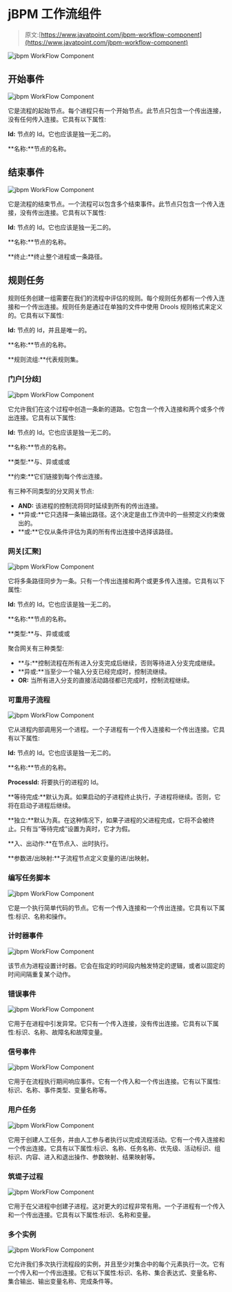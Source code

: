 # jBPM 工作流组件

> 原文:[https://www.javatpoint.com/jbpm-workflow-component](https://www.javatpoint.com/jbpm-workflow-component)

![jbpm WorkFlow Component](../Images/2f9ce118e4d3615b34dfe98a137afd69.png)

## 开始事件

![jbpm WorkFlow Component](../Images/82735e4484a52d29fd9acdec34901d3b.png)

它是流程的起始节点。每个进程只有一个开始节点。此节点只包含一个传出连接，没有任何传入连接。它具有以下属性:

**Id:** 节点的 Id。它也应该是独一无二的。

**名称:**节点的名称。

## 结束事件

![jbpm WorkFlow Component](../Images/c9390f88e1ae4594c4b8d2513a6cbb81.png)

它是流程的结束节点。一个流程可以包含多个结束事件。此节点只包含一个传入连接，没有传出连接。它具有以下属性:

**Id:** 节点的 Id。它也应该是独一无二的。

**名称:**节点的名称。

**终止:**终止整个进程或一条路径。

## 规则任务

规则任务创建一组需要在我们的流程中评估的规则。每个规则任务都有一个传入连接和一个传出连接。规则任务是通过在单独的文件中使用 Drools 规则格式来定义的。它具有以下属性:

**Id:** 节点的 Id，并且是唯一的。

**名称:**节点的名称。

**规则流组:**代表规则集。

### 门户[分歧]

![jbpm WorkFlow Component](../Images/3857ba1e09aacafde87029578453d371.png)

它允许我们在这个过程中创造一条新的道路。它包含一个传入连接和两个或多个传出连接。它具有以下属性:

**Id:** 节点的 Id。它也应该是独一无二的。

**名称:**节点的名称。

**类型:**与、异或或或

**约束:**它们链接到每个传出连接。

有三种不同类型的分叉网关节点:

*   **AND:** 该进程的控制流将同时延续到所有的传出连接。
*   **异或:**它只选择一条输出路径。这个决定是由工作流中的一些预定义约束做出的。
*   **或:**它仅从条件评估为真的所有传出连接中选择该路径。

### 网关[汇聚]

![jbpm WorkFlow Component](../Images/5fad1f9eaf680c44394a9fdfcf1eefba.png)

它将多条路径同步为一条。只有一个传出连接和两个或更多传入连接。它具有以下属性:

**Id:** 节点的 Id。它也应该是独一无二的。

**名称:**节点的名称。

**类型:**与、异或或或

聚合网关有三种类型:

*   **与:**控制流程在所有进入分支完成后继续，否则等待进入分支完成继续。
*   **异或:**当至少一个输入分支已经完成时，控制流继续。
*   **OR:** 当所有进入分支的直接活动路径都已完成时，控制流程继续。

### 可重用子流程

![jbpm WorkFlow Component](../Images/0d57fb02bfff945037cec3df5d9a54b6.png)

它从进程内部调用另一个进程。一个子进程有一个传入连接和一个传出连接。它具有以下属性:

**Id:** 节点的 Id。它也应该是独一无二的。

**名称:**节点的名称。

**ProcessId:** 将要执行的进程的 Id。

**等待完成:**默认为真。如果启动的子进程终止执行，子进程将继续。否则，它将在启动子进程后继续。

**独立:**默认为真。在这种情况下，如果子进程的父进程完成，它将不会被终止。只有当“等待完成”设置为真时，它才为假。

**入、出动作:**在节点入、出时执行。

**参数进/出映射:**子流程节点定义变量的进/出映射。

### 编写任务脚本

![jbpm WorkFlow Component](../Images/779325f9c993bb6872be281eb7de5ca2.png)

它是一个执行简单代码的节点。它有一个传入连接和一个传出连接。它具有以下属性:标识、名称和操作。

### 计时器事件

![jbpm WorkFlow Component](../Images/68012d7689d05a603ab72acd6ef403c4.png)

该节点为进程设置计时器。它会在指定的时间段内触发特定的逻辑，或者以固定的时间间隔重复某个动作。

### 错误事件

![jbpm WorkFlow Component](../Images/7ce5ff614134a3212a47965a28166948.png)

它用于在进程中引发异常。它只有一个传入连接，没有传出连接。它具有以下属性:标识、名称、故障名和故障变量。

### 信号事件

![jbpm WorkFlow Component](../Images/99e9c0af13773a0bf56c59e1f2ccd7a9.png)

它用于在流程执行期间响应事件。它有一个传入和一个传出连接。它有以下属性:标识、名称、事件类型、变量名称等。

### 用户任务

![jbpm WorkFlow Component](../Images/6552c70840d07b9b676a133dcc772bd9.png)

它用于创建人工任务，并由人工参与者执行以完成流程活动。它有一个传入连接和一个传出连接。它具有以下属性:标识、名称、任务名称、优先级、活动标识、组标识、内容、进入和退出操作、参数映射、结果映射等。

### 筑堤子过程

![jbpm WorkFlow Component](../Images/e5bb6567cc7dcecd294337da14ee70f0.png)

它用于在父进程中创建子进程。这对更大的过程非常有用。一个子进程有一个传入和一个传出连接。它具有以下属性:标识、名称和变量。

### 多个实例

![jbpm WorkFlow Component](../Images/3a617383b2f9e2defe35195887838ce6.png)

它允许我们多次执行流程段的实例，并且至少对集合中的每个元素执行一次。它有一个传入和一个传出连接。它有以下属性:标识、名称、集合表达式、变量名称、集合输出、输出变量名称、完成条件等。